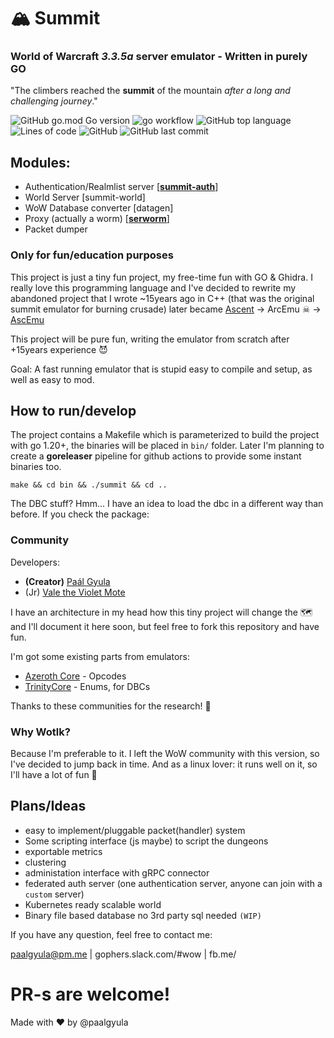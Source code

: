 # 🏔 Summit
### World of Warcraft _3.3.5a_ server emulator - Written in purely GO

"The climbers reached the **summit** of the mountain *after a long and challenging journey*."

![GitHub go.mod Go version](https://img.shields.io/github/go-mod/go-version/paalgyula/summit)
![go workflow](https://github.com/paalgyula/summit/actions/workflows/go.yml/badge.svg)
![GitHub top language](https://img.shields.io/github/languages/top/paalgyula/summit)
![Lines of code](https://img.shields.io/tokei/lines/github/paalgyula/summit?style=flat)
![GitHub](https://img.shields.io/github/license/paalgyula/summit)
![GitHub last commit](https://img.shields.io/github/last-commit/paalgyula/summit)


## Modules:

- Authentication/Realmlist server [[**summit-auth**](docs/authserver.md)]
- World Server [summit-world]
- WoW Database converter [datagen]
- Proxy (actually a worm) [[**serworm**](docs/serworm.md)]
- Packet dumper

### Only for fun/education purposes

This project is just a tiny fun project, my free-time fun with GO & Ghidra. I really love this programming language and I've decided to rewrite my abandoned project that I wrote ~15years ago in C++ (that was the original summit emulator for burning crusade) later became [Ascent](https://github.com/SkyFire/ascent_classic) -> ArcEmu ☠ -> [AscEmu](https://github.com/AscEmu/AscEmu)

This project will be pure fun, writing the emulator from scratch after +15years experience 😈 

Goal: A fast running emulator that is stupid easy to compile and setup, as well as easy to mod. 

## How to run/develop
The project contains a Makefile which is parameterized to build the project with go 1.20+, the binaries will be placed in `bin/` folder. Later I'm planning to create a **goreleaser** pipeline for github actions to provide some instant binaries too.

`make && cd bin && ./summit && cd ..`

The DBC stuff? Hmm... I have an idea to load the dbc in a different way than before. If you check the package: 

### Community

Developers:

- **(Creator)** [Paál Gyula](https://github.com/paalgyula)
- (Jr) [Vale the Violet Mote](https://github.com/ValeTheVioletMote)

I have an architecture in my head how this tiny project will change the 🗺 and I'll document it here soon, but feel free to fork this repository and have fun. 

I'm got some existing parts from emulators:
- [Azeroth Core](https://github.com/azerothcore/azerothcore-wotlk) - Opcodes
- [TrinityCore](https://github.com/TrinityCore/TrinityCore/tree/3.3.5) - Enums, for DBCs

Thanks to these communities for the research! 🙏


### Why Wotlk?

Because I'm preferable to it. I left the WoW community with this version, so I've decided to jump back in time. And as a linux lover: it runs well on it, so I'll have a lot of fun 🐧

## Plans/Ideas

- easy to implement/pluggable packet(handler) system
- Some scripting interface (js maybe) to script the dungeons
- exportable metrics
- clustering
- administation interface with gRPC connector
- federated auth server (one authentication server, anyone can join with a `custom` server)
- Kubernetes ready scalable world
- Binary file based database no 3rd party sql needed `(WIP)`

If you have any question, feel free to contact me:

paalgyula@pm.me | gophers.slack.com/#wow | fb.me/

# PR-s are welcome!

Made with ♥ by @paalgyula
